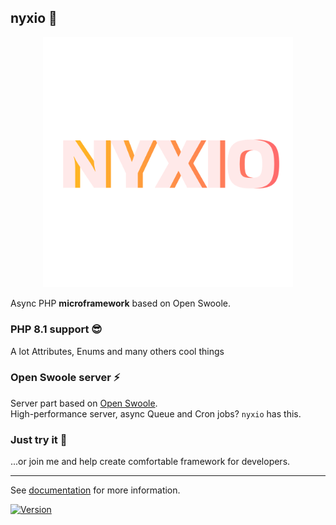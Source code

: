 ## nyxio 🚀 
<p align="center">
  <img src="https://github.com/nyxio-php/.github/blob/55c5f51f71b1fd83c18711e66e36903c928605bd/profile/nyxio.png" width="400"/>
</p>
  

Async PHP **microframework** based on Open Swoole.

### PHP 8.1 support 😎
A lot Attributes, Enums and many others cool things


### Open Swoole server ⚡️
Server part based on [Open Swoole](https://openswoole.com/docs). 
<br>High-performance server, async Queue and Cron jobs? `nyxio` has this.


### Just try it 🌈
...or join me and help create comfortable framework for developers.

<hr/>

See [documentation](https://github.com/nyxio-php/docs) for more information.



[![Version](http://poser.pugx.org/nyxio/nyxio/version)](https://packagist.org/packages/nyxio/nyxio)
